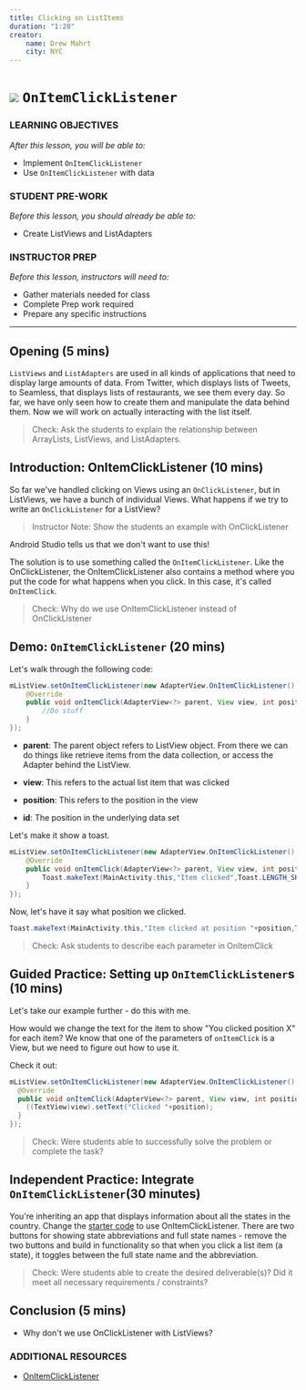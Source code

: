 ```yaml
---
title: Clicking on ListItems
duration: "1:20"
creator:
    name: Drew Mahrt
    city: NYC
---
```


# ![](https://ga-dash.s3.amazonaws.com/production/assets/logo-9f88ae6c9c3871690e33280fcf557f33.png) `OnItemClickListener`


### LEARNING OBJECTIVES
*After this lesson, you will be able to:*
- Implement `OnItemClickListener`
- Use `OnItemClickListener` with data

### STUDENT PRE-WORK
*Before this lesson, you should already be able to:*
- Create ListViews and ListAdapters

### INSTRUCTOR PREP
*Before this lesson, instructors will need to:*
- Gather materials needed for class
- Complete Prep work required
- Prepare any specific instructions

---

<a name="opening"></a>
## Opening (5 mins)


`ListViews` and `ListAdapters` are used in all kinds of applications that need to display large amounts of data. From Twitter, which displays lists of Tweets, to Seamless, that displays lists of restaurants, we see them every day. So far, we have only seen how to create them and manipulate the data behind them. Now we will work on actually interacting with the list itself.

> Check: Ask the students to explain the relationship between ArrayLists, ListViews, and ListAdapters.



<a name="introduction"></a>
## Introduction: OnItemClickListener (10 mins)

So far we've handled clicking on Views using an `OnClickListener`, but in ListViews, we have a bunch of individual Views. What happens if we try to write an `OnClickListener` for a ListView?

> Instructor Note: Show the students an example with OnClickListener

Android Studio tells us that we don't want to use this!

The solution is to use something called the `OnItemClickListener`. Like the OnClickListener, the OnItemClickListener also contains a method where you put the code for what happens when you click. In this case, it's called `OnItemClick`.

> Check: Why do we use OnItemClickListener instead of OnClickListener



<a name="demo"></a>
## Demo: `OnItemClickListener` (20 mins)

Let's walk through the following code:

```java
mListView.setOnItemClickListener(new AdapterView.OnItemClickListener() {
    @Override
    public void onItemClick(AdapterView<?> parent, View view, int position, long id) {
        //Do stuff
    }
});
```

- **parent**: The parent object refers to ListView object. From there we can do things like retrieve items from the data collection, or access the Adapter behind the ListView.

- **view**: This refers to the actual list item that was clicked

- **position**: This refers to the position in the view

- **id**: The position in the underlying data set

Let's make it show a toast.

```java
mListView.setOnItemClickListener(new AdapterView.OnItemClickListener() {
    @Override
    public void onItemClick(AdapterView<?> parent, View view, int position, long id) {
        Toast.makeText(MainActivity.this,"Item clicked",Toast.LENGTH_SHORT).show();
    }
});
```

Now, let's have it say what position we clicked.

```java
Toast.makeText(MainActivity.this,"Item clicked at position "+position,Toast.LENGTH_SHORT).show();
```

> Check: Ask students to describe each parameter in OnItemClick



<a name="guided-practice"></a>
## Guided Practice: Setting up `OnItemClickListener`s (10 mins)

Let's take our example further - do this with me.

How would we change the text for the item to show "You clicked position X" for each item? We know that one of the parameters of `onItemClick` is a View, but we need to figure out how to use it.

Check it out:

```java
mListView.setOnItemClickListener(new AdapterView.OnItemClickListener() {
  @Override
  public void onItemClick(AdapterView<?> parent, View view, int position, long id) {
    ((TextView)view).setText("Clicked "+position);
  }
});
```

> Check: Were students able to successfully solve the problem or complete the task?


<a name="ind-practice"></a>
## Independent Practice: Integrate `OnItemClickListener`(30 minutes)

You're inheriting an app that displays information about all the states in the country.  Change the [starter code](starter-code) to use OnItemClickListener. There are two buttons for showing state abbreviations and full state names - remove the two buttons and build in functionality so that when you click a list item (a state), it toggles between the full state name and the abbreviation.

> Check: Were students able to create the desired deliverable(s)? Did it meet all necessary requirements / constraints?



<a name="conclusion"></a>
## Conclusion (5 mins)

- Why don't we use OnClickListener with ListViews?


### ADDITIONAL RESOURCES
- [OnItemClickListener](http://developer.android.com/reference/android/widget/AdapterView.OnItemClickListener.html)
